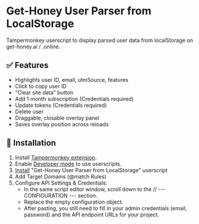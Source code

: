 # Get-Honey User Parser from LocalStorage

Tampermonkey userscript to display parsed user data from localStorage on get-honey.ai / .online.

## ✅ Features

- Highlights user ID, email, utmSource, features
- Click to copy user ID
- "Clear site data" button
- Add 1 month subscription (Credentials required)
- Update tokens (Credentials required)
- Delete user
- Draggable, closable overlay panel
- Saves overlay position across reloads

## 🔗 Installation

1. Install [Tampermonkey extension](https://www.tampermonkey.net/).
2. Enable [Developer mode](https://www.tampermonkey.net/faq.php?locale=en#Q209) to use userscripts.
3. [Install](https://raw.githubusercontent.com/bohdan-gen-tech/GH-user-parser/main/get-honey-user-parser.js) "Get-Honey User Parser from LocalStorage" userscript
4. Add Target Domains (@match Rules)
5. Configure API Settings & Credentials:
   - In the same script editor window, scroll down to the // --- CONFIGURATION --- section.
   - Replace the empty configuration object.
   - After pasting, you still need to fill in your admin credentials (email, password) and the API endpoint URLs for your project.
